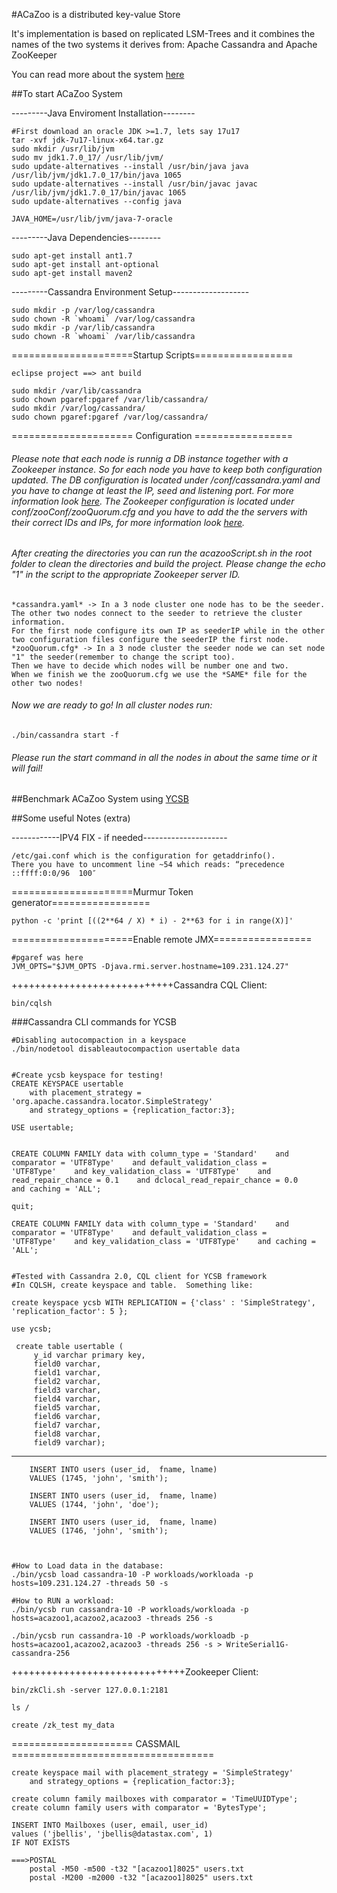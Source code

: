#ACaZoo is a distributed key-value Store

It's implementation is based on replicated LSM-Trees and it combines the names of the two systems it derives from: Apache
Cassandra and Apache ZooKeeper

You can read more about the system [here](http://www.doc.ic.ac.uk/~pg1712/papers/srds14.pdf)

##To start ACaZoo System

---------Java Enviroment Installation--------

    #First download an oracle JDK >=1.7, lets say 17u17
    tar -xvf jdk-7u17-linux-x64.tar.gz
    sudo mkdir /usr/lib/jvm 
    sudo mv jdk1.7.0_17/ /usr/lib/jvm/
    sudo update-alternatives --install /usr/bin/java java /usr/lib/jvm/jdk1.7.0_17/bin/java 1065 
    sudo update-alternatives --install /usr/bin/javac javac /usr/lib/jvm/jdk1.7.0_17/bin/javac 1065 
    sudo update-alternatives --config java

    JAVA_HOME=/usr/lib/jvm/java-7-oracle

---------Java Dependencies--------

    sudo apt-get install ant1.7
    sudo apt-get install ant-optional
    sudo apt-get install maven2

---------Cassandra Environment Setup-------------------

    sudo mkdir -p /var/log/cassandra 
    sudo chown -R `whoami` /var/log/cassandra 
    sudo mkdir -p /var/lib/cassandra 
    sudo chown -R `whoami` /var/lib/cassandra 

=====================Startup Scripts=================
    
    eclipse project ==> ant build 

    sudo mkdir /var/lib/cassandra
    sudo chown pgaref:pgaref /var/lib/cassandra/
    sudo mkdir /var/log/cassandra/
    sudo chown pgaref:pgaref /var/log/cassandra/
    
===================== Configuration =================

###### Please note that each node is runnig a DB instance together with a Zookeeper instance. So for each node you have to keep *both* configuration updated. The DB configuration is located under /conf/cassandra.yaml and you have to change at least the IP, seed and listening port. For more information look [here](http://www.datastax.com/documentation/cassandra/2.0/cassandra/configuration/configCassandra_yaml_r.html). The Zookeeper configuration is located under conf/zooConf/zooQuorum.cfg and you have to add the the servers with their correct *IDs* and *IPs*, for more information look [here](http://zookeeper.apache.org/doc/r3.1.2/zookeeperStarted.html).
 
###### After creating the directories  you can run the *acazooScript.sh* in the root folder to clean the directories and build the project. Please change the echo "1" in the script to the appropriate Zookeeper server ID.

    *cassandra.yaml* -> In a 3 node cluster one node has to be the seeder. 
    The other two nodes connect to the seeder to retrieve the cluster information. 
    For the first node configure its own IP as seederIP while in the other two configuration files configure the seederIP the first node.
    *zooQuorum.cfg* -> In a 3 node cluster the seeder node we can set node "1" the seeder(remember to change the script too).
    Then we have to decide which nodes will be number one and two. 
    When we finish we the zooQuorum.cfg we use the *SAME* file for the other two nodes!

###### Now we are ready to go! In all cluster nodes run: 
    
    ./bin/cassandra start -f
    
###### Please run the start command in all the nodes in about the same time or it will fail!

##Benchmark ACaZoo System using [YCSB](https://github.com/brianfrankcooper/YCSB/)


##Some useful Notes (extra)


------------IPV4 FIX - if needed---------------------

    /etc/gai.conf which is the configuration for getaddrinfo(). 
    There you have to uncomment line ~54 which reads: “precedence ::ffff:0:0/96  100″


=====================Murmur Token generator=================

    python -c 'print [((2**64 / X) * i) - 2**63 for i in range(X)]' 

=====================Enable remote JMX=================
    
    #pgaref was here
    JVM_OPTS="$JVM_OPTS -Djava.rmi.server.hostname=109.231.124.27"

++++++++++++++++++++++++++++Cassandra CQL Client: 

    bin/cqlsh

###Cassandra CLI commands for YCSB

    #Disabling autocompaction in a keyspace
    ./bin/nodetool disableautocompaction usertable data


    #Create ycsb keyspace for testing!
    CREATE KEYSPACE usertable
        with placement_strategy = 'org.apache.cassandra.locator.SimpleStrategy'
        and strategy_options = {replication_factor:3};

    USE usertable;


    CREATE COLUMN FAMILY data with column_type = 'Standard'    and comparator = 'UTF8Type'    and default_validation_class =
    'UTF8Type'    and key_validation_class = 'UTF8Type'    and read_repair_chance = 0.1    and dclocal_read_repair_chance = 0.0
    and caching = 'ALL';
    
    quit;
    
    CREATE COLUMN FAMILY data with column_type = 'Standard'    and comparator = 'UTF8Type'    and default_validation_class =
    'UTF8Type'    and key_validation_class = 'UTF8Type'    and caching = 'ALL';


    #Tested with Cassandra 2.0, CQL client for YCSB framework
    #In CQLSH, create keyspace and table.  Something like:

    create keyspace ycsb WITH REPLICATION = {'class' : 'SimpleStrategy', 'replication_factor': 5 };
 
    use ycsb;

     create table usertable (
         y_id varchar primary key,
         field0 varchar,
         field1 varchar,
         field2 varchar,
         field3 varchar,
         field4 varchar,
         field5 varchar,
         field6 varchar,
         field7 varchar,
         field8 varchar,
         field9 varchar);
    
 ----------------------------------   
        INSERT INTO users (user_id,  fname, lname)
        VALUES (1745, 'john', 'smith');

        INSERT INTO users (user_id,  fname, lname)
        VALUES (1744, 'john', 'doe');

        INSERT INTO users (user_id,  fname, lname)
        VALUES (1746, 'john', 'smith');
  
  
  
    #How to Load data in the database:
    ./bin/ycsb load cassandra-10 -P workloads/workloada -p hosts=109.231.124.27 -threads 50 -s
    
    #How to RUN a workload:
    ./bin/ycsb run cassandra-10 -P workloads/workloada -p hosts=acazoo1,acazoo2,acazoo3 -threads 256 -s

    ./bin/ycsb run cassandra-10 -P workloads/workloadb -p hosts=acazoo1,acazoo2,acazoo3 -threads 256 -s > WriteSerial1G-cassandra-256
  
++++++++++++++++++++++++++++++Zookeeper Client: 

    bin/zkCli.sh -server 127.0.0.1:2181		      

    ls /

    create /zk_test my_data


===================== CASSMAIL ===================================

    create keyspace mail with placement_strategy = 'SimpleStrategy'
        and strategy_options = {replication_factor:3};
    
    create column family mailboxes with comparator = 'TimeUUIDType';
    create column family users with comparator = 'BytesType';

    INSERT INTO Mailboxes (user, email, user_id)
	values ('jbellis', 'jbellis@datastax.com', 1)
	IF NOT EXISTS
	
	===>POSTAL
		postal -M50 -m500 -t32 "[acazoo1]8025" users.txt
		postal -M200 -m2000 -t32 "[acazoo1]8025" users.txt
